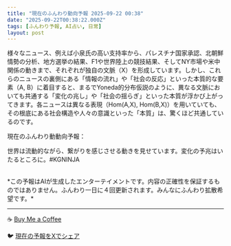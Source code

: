 ```yaml
---
title: "現在のふんわり動向予報 2025-09-22 00:38"
date: "2025-09-22T00:38:22.000Z"
tags: [ふんわり予報, AI占い, 日常]
layout: post
---
```


様々なニュース、例えば小泉氏の高い支持率から、パレスチナ国家承認、北朝鮮情勢の分析、地方選挙の結果、F1や世界陸上の競技結果、そしてNY市場や米中関係の動きまで、それぞれが独自の文脈（X）を形成しています。しかし、これらのニュースの裏側にある「情報の流れ」や「社会の反応」といった本質的な要素（A, B）に着目すると、まるでYoneda的分布仮説のように、異なる文脈においても共通する「変化の兆し」や「社会の揺らぎ」といった本質が浮かび上がってきます。各ニュースは異なる表現（Hom(A,X), Hom(B,X)）を用いていても、その根底にある社会構造や人々の意識といった「本質」は、驚くほど共通しているのです。

現在のふんわり動動向予報：

世界は流動的ながら、繋がりを感じさせる動きを見せています。変化の予兆はいたるところに。#KGNINJA

<br>
*この予報はAIが生成したエンターテイメントです。内容の正確性を保証するものではありません。ふんわり一日に４回更新されます。みんなにふんわり拡散希望です。*

---
☕️ [Buy Me a Coffee](https://www.buymeacoffee.com/kgninja)

🐦 [現在の予報をXでシェア](https://twitter.com/intent/tweet?text=%E7%8F%BE%E5%9C%A8%E3%81%AE%E3%81%B5%E3%82%93%E3%82%8F%E3%82%8A%E4%BA%88%E5%A0%B1%3A%20%E3%80%8C%E6%A7%98%E3%80%85%E3%81%AA%E3%83%8B%E3%83%A5%E3%83%BC%E3%82%B9%E3%80%81%E4%BE%8B%E3%81%88%E3%81%B0%E5%B0%8F%E6%B3%89%E6%B0%8F%E3%81%AE%E9%AB%98%E3%81%84%E6%94%AF%E6%8C%81%E7%8E%87%E3%81%8B%E3%82%89%E3%80%81%E3%83%91%E3%83%AC%E3%82%B9%E3%83%81%E3%83%8A%E5%9B%BD%E5%AE%B6%E6%89%BF%E8%AA%8D%E3%80%81%E5%8C%97%E6%9C%9D%E9%AE%AE%E6%83%85%E5%8B%A2%E3%81%AE%E5%88%86%E6%9E%90%E3%80%81%E5%9C%B0%E6%96%B9%E9%81%B8%E6%8C%99%E3%81%AE%E7%B5%90%E6%9E%9C%E3%80%81F1%E3%82%84%E4%B8%96%E7%95%8C%E9%99%B8%E4%B8%8A%E3%81%AE%E7%AB%B6%E6%8A%80%E7%B5%90%E6%9E%9C%E3%80%81%E3%81%9D%E3%81%97%E3%81%A6NY%E5%B8%82%E5%A0%B4%E3%82%84%E7%B1%B3%E4%B8%AD%E9%96%A2%E4%BF%82%E3%81%AE%E5%8B%95%E3%81%8D%E3%81%BE%E3%81%A7%E3%80%81%E3%81%9D%E3%82%8C%E3%81%9E%E3%82%8C%E3%81%8C%E7%8B%AC%E8%87%AA%E3%81%AE%E6%96%87%E8%84%88%EF%BC%88X%EF%BC%89%E3%82%92%E5%BD%A2%E6%88%90...%E3%80%8D%23KGNINJA%20%E7%B6%9A%E3%81%8D%E3%81%AF%E3%83%96%E3%83%AD%E3%82%B0%E3%81%A7%EF%BC%81%F0%9F%91%87&url=https%3A%2F%2Fkg-ninja.github.io%2FFunwariyoso%2F)

